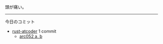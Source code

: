 頭が痛い。

---

今日のコミット

- [rust-atcoder](https://github.com/bouzuya/rust-atcoder) 1 commit
  - [arc052 a, b](https://github.com/bouzuya/rust-atcoder/commit/30d489f078b2bfa5381e3c8b78ad25e5da484287)

